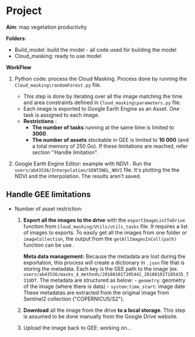 # Project

**Aim**: map vegetation productivity

**Folders**:
- Build_model: build the model - all code used for building the model
- Cloud_masking: ready to use model

**WorkFlow**
  1. Python code: process the Cloud Masking. Process done by running the `Cloud_masking\randomForest.py` file. 
	  - This step is done by iterating over all the image matching the time and area constraints defined in `Cloud_masking\parameters.py` file.
	  - Each image is exported to Google Earth Engine as an Asset. One task is assigned to each image.
	  - **Restrictions** : 
	    - **The number of tasks** running at the same time is limited to **3000**. 
	    - **The number of assets** stockable in GEE is limited to **10 000** (and a total memory of 250 Go). If these limitations are reached, refer section ''Handle limitation". 
	   
  2.  Google Earth Engine Editor: example with NDVI . Run the `users/ab43536/Interpolation/SENTINEL_NDVI` file. It's plotting the the NDVI and the interpolation. The results aren't saved. 

## Handle GEE limitations
- Number of asset restriction: 
    1. **Export all the images to the drive** with the `exportImageListToDrive` function from `Cloud_masking/Utils/utils_tasks` file. It requires a list of images to exports. To easily get all the images from one folder or `imageCollection`, the output from the `getAllImagesInColl(path)` function can be use . 
    	
	    **Meta data management:**
    	 Because the metadata are lost during the exportation, this process will create a dictionary in `.json` file that is storing the metadata. Each key is the GEE path to the image (ex. `users/ab43536/masks_4_methods/20180101T105441_20180101T105435_T31UDT`. The metadata are structured as below:
			- `geometry`: geometry of the image (where there is data)
			- `system:time_start`: image date
			These metadatas are extracted from the original image from Sentinel2 collection ("COPERNICUS/S2").
    2. **Download** all the image from the drive **to a local storage**. This step is assumed to be done manually from the Google Drive website.
    3. Upload the image back to GEE: working on...
